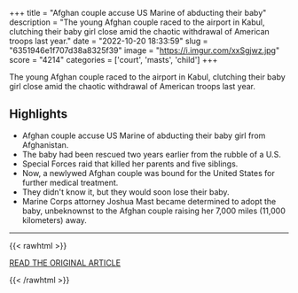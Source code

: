 +++
title = "Afghan couple accuse US Marine of abducting their baby"
description = "The young Afghan couple raced to the airport in Kabul, clutching their baby girl close amid the chaotic withdrawal of American troops last year."
date = "2022-10-20 18:33:59"
slug = "6351946e1f707d38a8325f39"
image = "https://i.imgur.com/xxSgjwz.jpg"
score = "4214"
categories = ['court', 'masts', 'child']
+++

The young Afghan couple raced to the airport in Kabul, clutching their baby girl close amid the chaotic withdrawal of American troops last year.

## Highlights

- Afghan couple accuse US Marine of abducting their baby girl from Afghanistan.
- The baby had been rescued two years earlier from the rubble of a U.S.
- Special Forces raid that killed her parents and five siblings.
- Now, a newlywed Afghan couple was bound for the United States for further medical treatment.
- They didn't know it, but they would soon lose their baby.
- Marine Corps attorney Joshua Mast became determined to adopt the baby, unbeknownst to the Afghan couple raising her 7,000 miles (11,000 kilometers) away.

---

{{< rawhtml >}}
  <p class="article-category">
    <a target="_blank" href="https://apnews.com/article/afghan-baby-us-marine-custody-battle-b157557538b84b288a0a8415735e24ab">READ THE ORIGINAL ARTICLE</a>
  </p>
{{< /rawhtml >}}
